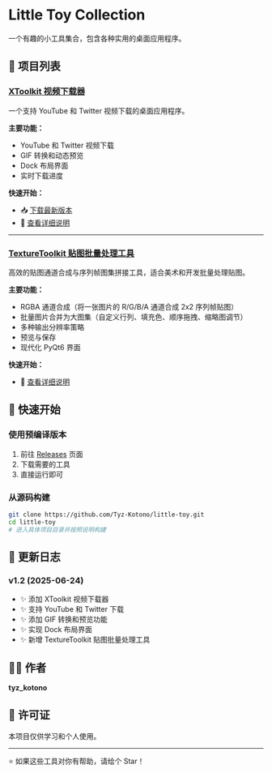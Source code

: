# Little Toy Collection

一个有趣的小工具集合，包含各种实用的桌面应用程序。

## 🎯 项目列表

### [XToolkit 视频下载器](XToolkit/)

一个支持 YouTube 和 Twitter 视频下载的桌面应用程序。

**主要功能：**
- YouTube 和 Twitter 视频下载
- GIF 转换和动态预览
- Dock 布局界面
- 实时下载进度

**快速开始：**
- 📥 [下载最新版本](https://github.com/Tyz-Kotono/little-toy/releases/latest)
- 📖 [查看详细说明](XToolkit/README.md)

---

### [TextureToolkit 贴图批量处理工具](TextureToolkit/)
高效的贴图通道合成与序列帧图集拼接工具，适合美术和开发批量处理贴图。

**主要功能：**
- RGBA 通道合成（将一张图片的 R/G/B/A 通道合成 2x2 序列帧贴图）
- 批量图片合并为大图集（自定义行列、填充色、顺序拖拽、缩略图调节）
- 多种输出分辨率策略
- 预览与保存
- 现代化 PyQt6 界面

**快速开始：**
- 📖 [查看详细说明](TextureToolkit/README.md)

## 🚀 快速开始

### 使用预编译版本
1. 前往 [Releases](https://github.com/Tyz-Kotono/little-toy/releases) 页面
2. 下载需要的工具
3. 直接运行即可

### 从源码构建
```bash
git clone https://github.com/Tyz-Kotono/little-toy.git
cd little-toy
# 进入具体项目目录并按照说明构建
```

## 📝 更新日志

### v1.2 (2025-06-24)
- ✨ 添加 XToolkit 视频下载器
- ✨ 支持 YouTube 和 Twitter 下载
- ✨ 添加 GIF 转换和预览功能
- ✨ 实现 Dock 布局界面
- ✨ 新增 TextureToolkit 贴图批量处理工具

## 👨‍💻 作者

**tyz_kotono**

## 📄 许可证

本项目仅供学习和个人使用。

---

⭐ 如果这些工具对你有帮助，请给个 Star！ 